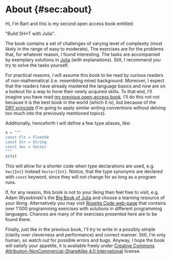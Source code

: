 # About {#sec:about}

Hi, I'm Bart and this is my second open access book entitled:

"Build SH\*T with Julia".

The book contains a set of challenges of varying level of complexity (most
likely in the range of easy to moderate). The exercises are for the problems
that, for whatever reason, I found interesting. The tasks are accompanied by
exemplary solutions in [Julia](https://julialang.org/) (with explanations).
Still, I recommend you try to solve the tasks yourself.

For practical reasons, I will assume this book to be read by curious readers of
non-mathematical (i.e. resembling mine) background. Moreover, I expect that the
readers have already mastered the language basics and now are on a lookout for a
way to hone their newly acquired skills. To that end, I'll imagine you have read
[my previous open-access book](https://b-lukaszuk.github.io/RJ_BS_eng/). I'll do
this not not because it is the best book in the world (which it is), but because
of the [DRY principle](https://en.wikipedia.org/wiki/Don%27t_repeat_yourself)
(I'm going to apply similar writing conventions without delving too much into
the previously mentioned topics).

Additionally, henceforth I will define a few type aliases, like:

```jl
s = """
const Flt = Float64
const Str = String
const Vec = Vector
"""
sc(s)
```

This will allow for a shorter code when type declarations are used,
e.g. `Vec{Int}` instead `Vector{Int}`. Notice, that the type synonyms are
declared with `const` keyword, since they will not change for as long as a
program runs.

If, for any reason, this book is not to your liking then feel free to visit,
e.g. Adam Wysokinski's the [Big Book of
Julia](https://adamwysokinski.codeberg.page/bbj/) and choose a learning
resource of your liking. Alternatively you may visit [Rosetta Code
web-page](https://rosettacode.org/wiki/Category:Solutions_by_Programming_Task)
that contains over 1'000 programming exercises with solutions in different
programming languages. Chances are many of the exercises presented here are to
be found there.

Finally, just like in the previous book, I'll try to write in a possibly simple
(clarity over cleverness and performance) and correct manner. Still, I'm only
human, so watch out for possible errors and bugs. Anyway, I hope the book will
satisfy your appetite, it is available freely under [Creative Commons
Attribution-NonCommercial-ShareAlike 4.0
International](http://creativecommons.org/licenses/by-nc-sa/4.0/) license.
